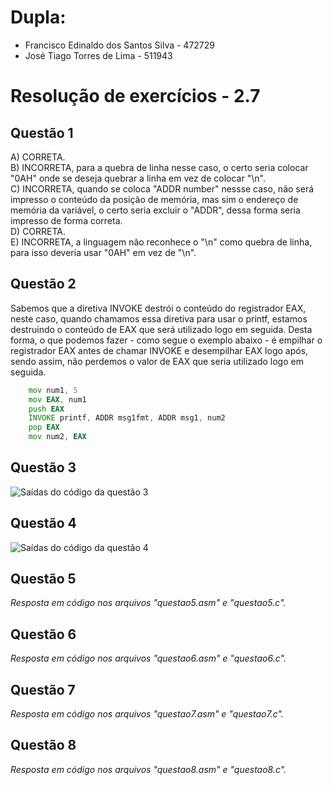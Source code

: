 # Dupla:
- Francisco Edinaldo dos Santos Silva   -    472729
- José Tiago Torres de Lima - 511943

#  Resolução de exercícios - 2.7 

##  Questão 1 
A) CORRETA.  
B) INCORRETA, para a quebra de linha nesse caso, o certo seria colocar "0AH" onde se deseja quebrar a linha em vez de colocar "\n".  
C) INCORRETA, quando se coloca "ADDR number" nessse caso, não será impresso o conteúdo da posição de memória, mas sim o endereço de memória da variável, o certo seria excluir o "ADDR", dessa forma seria impresso de forma correta.  
D) CORRETA.  
E) INCORRETA, a linguagem não reconhece o "\n" como quebra de linha, para isso deveria usar "0AH" em vez de "\n".  

## Questão 2
Sabemos que a diretiva INVOKE destrói o conteúdo do registrador EAX, neste caso, quando chamamos essa diretiva para usar o printf, estamos destruindo o conteúdo de EAX que será utilizado logo em seguida. Desta forma, o que podemos fazer - como segue o exemplo abaixo - é empilhar o registrador EAX antes de chamar INVOKE e desempilhar EAX logo após, sendo assim, não perdemos o valor de EAX que seria utilizado logo em seguida. 
```asm
    mov num1, 5
    mov EAX, num1
    push EAX
    INVOKE printf, ADDR msg1fmt, ADDR msg1, num2
    pop EAX
    mov num2, EAX
```
## Questão 3
![Saídas do código da questão 3](questao03.png)
 

## Questão 4
![Saídas do código da questão 4](questao04.png)
 

## Questão 5
*Resposta em código nos arquivos "questao5.asm" e "questao5.c".*

## Questão 6
*Resposta em código nos arquivos "questao6.asm" e "questao6.c".*

## Questão 7
*Resposta em código nos arquivos "questao7.asm" e "questao7.c".*

## Questão 8
*Resposta em código nos arquivos "questao8.asm" e "questao8.c".*
